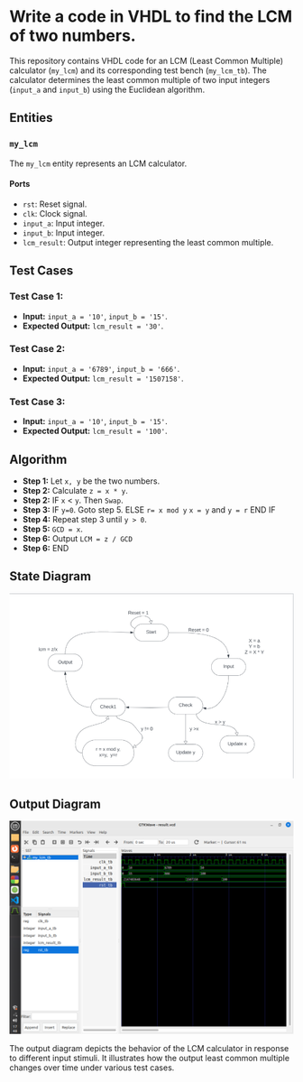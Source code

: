 # Write a code in VHDL to find the LCM of two numbers.

This repository contains VHDL code for an LCM (Least Common Multiple) calculator (`my_lcm`) and its corresponding test bench (`my_lcm_tb`). The calculator determines the least common multiple of two input integers (`input_a` and `input_b`) using the Euclidean algorithm.

## Entities

### `my_lcm`

The `my_lcm` entity represents an LCM calculator.

#### Ports

- `rst`: Reset signal.
- `clk`: Clock signal.
- `input_a`: Input integer.
- `input_b`: Input integer.
- `lcm_result`: Output integer representing the least common multiple.

## Test Cases

### Test Case 1: 

- **Input:** `input_a = '10'`, `input_b = '15'`.
- **Expected Output:** `lcm_result = '30'`.

### Test Case 2: 

- **Input:** `input_a = '6789'`, `input_b = '666'`.
- **Expected Output:** `lcm_result = '1507158'`.

### Test Case 3: 

- **Input:** `input_a = '10'`, `input_b = '15'`.
- **Expected Output:** `lcm_result = '100'`.

## Algorithm

-  **Step 1:** Let `x, y` be the two numbers.
-  **Step 2:** Calculate `z = x * y`.
-  **Step 2:** IF `x` < `y`. Then `Swap`.
-  **Step 3:** IF `y=0`. Goto step 5.
               ELSE `r= x mod y`
                    `x = y` and `y = r`
               END IF
-  **Step 4:** Repeat step 3 until `y > 0`.
-  **Step 5:** `GCD = x`.
-  **Step 6:** Output `LCM = z / GCD`
-  **Step 6:** END

## State Diagram

![State Diagram](LCM.png)

## Output Diagram

![Output Diagram](lcm.png)

The output diagram depicts the behavior of the LCM calculator in response to different input stimuli. It illustrates how the output least common multiple changes over time under various test cases.

